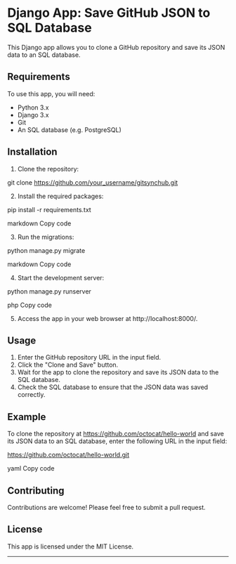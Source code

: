 # Django App: Save GitHub JSON to SQL Database

This Django app allows you to clone a GitHub repository and save its JSON data to an SQL database.

## Requirements

To use this app, you will need:

- Python 3.x
- Django 3.x
- Git
- An SQL database (e.g. PostgreSQL)

## Installation

1. Clone the repository:

git clone https://github.com/your_username/gitsynchub.git


2. Install the required packages:

pip install -r requirements.txt

markdown
Copy code

3. Run the migrations:

python manage.py migrate

markdown
Copy code

4. Start the development server:

python manage.py runserver

php
Copy code

5. Access the app in your web browser at http://localhost:8000/.

## Usage

1. Enter the GitHub repository URL in the input field.
2. Click the "Clone and Save" button.
3. Wait for the app to clone the repository and save its JSON data to the SQL database.
4. Check the SQL database to ensure that the JSON data was saved correctly.

## Example

To clone the repository at https://github.com/octocat/hello-world and save its JSON data to an SQL database, enter the following URL in the input field:

https://github.com/octocat/hello-world.git

yaml
Copy code

## Contributing

Contributions are welcome! Please feel free to submit a pull request.

## License

This app is licensed under the MIT License.

---
